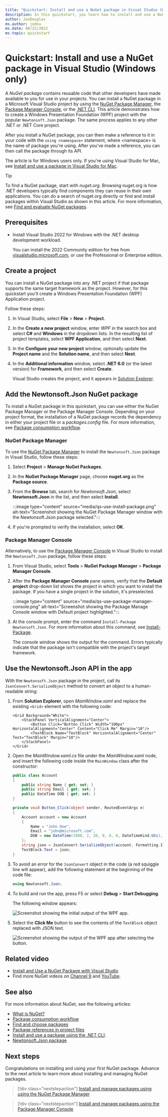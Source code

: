 ```yaml
---
title: "Quickstart: Install and use a NuGet package in Visual Studio (Windows only)"
description: In this quickstart, you learn how to install and use a NuGet package in a Visual Studio project for Windows.
author: JonDouglas
ms.author: jodou
ms.date: 08/22/2022
ms.topic: quickstart
---
```


# Quickstart: Install and use a NuGet package in Visual Studio (Windows only)

A *NuGet package* contains reusable code that other developers have made available to you for use in your projects. You can install a NuGet package in a Microsoft Visual Studio project by using the [NuGet Package Manager](../consume-packages/install-use-packages-visual-studio.md), the [Package Manager Console](../consume-packages/install-use-packages-powershell.md), or the [.NET CLI](install-and-use-a-package-using-the-dotnet-cli.md). This article demonstrates how to create a Windows Presentation Foundation (WPF) project with the popular `Newtonsoft.Json` package. The same process applies to any other .NET or .NET Core project.

After you install a NuGet package, you can then make a reference to it in your code with the `using <namespace>` statement, where \<namespace\> is the name of package you're using. After you've made a reference, you can then call the package through its API.

The article is for Windows users only. If you're using Visual Studio for Mac, see [Install and use a package in Visual Studio for Mac](install-and-use-a-package-in-visual-studio-mac.md).

> [!TIP]
> To find a NuGet package, start with *nuget.org*. Browsing nuget.org is how .NET developers typically find components they can reuse in their own applications. You can do a search of nuget.org directly or find and install packages within Visual Studio as shown in this article. For more information, see [Find and evaluate NuGet packages](../consume-packages/finding-and-choosing-packages.md).

## Prerequisites

- Install Visual Studio 2022 for Windows with the .NET desktop development workload.

  You can install the 2022 Community edition for free from [visualstudio.microsoft.com](https://visualstudio.microsoft.com/), or use the Professional or Enterprise edition.

## Create a project

You can install a NuGet package into any .NET project if that package supports the same target framework as the project. However, for this quickstart you'll create a Windows Presentation Foundation (WPF) Application project.

Follow these steps:

1. In Visual Studio, select **File** > **New** > **Project**.

1. In the **Create a new project** window, enter *WPF* in the search box and select **C#** and **Windows** in the dropdown lists. In the resulting list of project templates, select **WPF Application**, and then select **Next**.

1. In the **Configure your new project** window, optionally update the **Project name** and the **Solution name**, and then select **Next**.

1. In the **Additional information** window, select **.NET 6.0** (or the latest version) for **Framework**, and then select **Create**.

   Visual Studio creates the project, and it appears in [Solution Explorer](/visualstudio/ide/use-solution-explorer).

## Add the Newtonsoft.Json NuGet package

To install a NuGet package in this quickstart, you can use either the NuGet Package Manager or the Package Manager Console. Depending on your project format, the installation of a NuGet package records the dependency in either your project file or a *packages.config* file. For more information, see [Package consumption workflow](../consume-packages/overview-and-workflow.md).

### NuGet Package Manager

To use the [NuGet Package Manager](../consume-packages/install-use-packages-visual-studio.md) to install the `Newtonsoft.Json` package in Visual Studio, follow these steps:

1. Select **Project** > **Manage NuGet Packages**.

1. In the **NuGet Package Manager** page, choose **nuget.org** as the **Package source**.

1. From the **Browse** tab, search for *Newtonsoft.Json*, select **Newtonsoft.Json** in the list, and then select **Install**.

    :::image type="content" source="media/qs-use-install-package.png" alt-text="Screenshot showing the NuGet Package Manager window with the Newtonsoft.Json package selected.":::

1. If you're prompted to verify the installation, select **OK**.

### Package Manager Console

Alternatively, to use the [Package Manager Console](../consume-packages/install-use-packages-powershell.md) in Visual Studio to install the `Newtonsoft.Json` package, follow these steps:

1. From Visual Studio, select **Tools** > **NuGet Package Manager** > **Package Manager Console**.

1. After the **Package Manager Console** pane opens, verify that the **Default project** drop-down list shows the project in which you want to install the package. If you have a single project in the solution, it's preselected.

    :::image type="content" source="media/qs-use-package-manager-console.png" alt-text="Screenshot showing the Package Manage Console window with Default project highlighted.":::

1. At the console prompt, enter the command `Install-Package Newtonsoft.Json`. For more information about this command, see [Install-Package](../reference/ps-reference/ps-ref-install-package.md).

   The console window shows the output for the command. Errors typically indicate that the package isn't compatible with the project's target framework.

## Use the Newtonsoft.Json API in the app

With the `Newtonsoft.Json` package in the project, call its `JsonConvert.SerializeObject` method to convert an object to a human-readable string:

1. From **Solution Explorer**, open *MainWindow.xaml* and replace the existing `<Grid>` element with the following code:

    ```xaml
    <Grid Background="White">
        <StackPanel VerticalAlignment="Center">
            <Button Click="Button_Click" Width="100px" HorizontalAlignment="Center" Content="Click Me" Margin="10"/>
            <TextBlock Name="TextBlock" HorizontalAlignment="Center" Text="TextBlock" Margin="10"/>
        </StackPanel>
    </Grid>
    ```

1. Open the *MainWindow.xaml.cs* file under the *MainWindow.xaml* node, and insert the following code inside the `MainWindow` class after the constructor:

    ```csharp
    public class Account
    {
        public string Name { get; set; }
        public string Email { get; set; }
        public DateTime DOB { get; set; }
    }

    private void Button_Click(object sender, RoutedEventArgs e)
    {
        Account account = new Account
        {
            Name = "John Doe",
            Email = "john@microsoft.com",
            DOB = new DateTime(1980, 2, 20, 0, 0, 0, DateTimeKind.Utc),
        };
        string json = JsonConvert.SerializeObject(account, Formatting.Indented);
        TextBlock.Text = json;
    }
    ```

1. To avoid an error for the `JsonConvert` object in the code (a red squiggle line will appear), add the following statement at the beginning of the code file:

    ```csharp
    using Newtonsoft.Json;
    ```

1. To build and run the app, press F5 or select **Debug** > **Start Debugging**.

   The following window appears:

    ![Screenshot showing the initial output of the WPF app.](media/qs-use-wpf-app-start.png)

1. Select the **Click Me** button to see the contents of the `TextBlock` object replaced with JSON text.

    ![Screenshot showing the output of the WPF app after selecting the button.](media/qs-use-wpf-app-end.png)

## Related video

- [Install and Use a NuGet Package with Visual Studio](/shows/nuget-101/install-and-use-a-nuget-package-with-visual-studio-2-of-5/player)
- Find more NuGet videos on [Channel 9](/shows/nuget-101/) and [YouTube](https://www.youtube.com/playlist?list=PLdo4fOcmZ0oVLvfkFk8O9h6v2Dcdh2bh_).

## See also

For more information about NuGet, see the following articles:

- [What is NuGet?](../what-is-nuget.md)
- [Package consumption workflow](../consume-packages/overview-and-workflow.md)
- [Find and choose packages](../consume-packages/finding-and-choosing-packages.md)
- [Package references in project files](../consume-packages/package-references-in-project-files.md)
- [Install and use a package using the .NET CLI](install-and-use-a-package-using-the-dotnet-cli.md).
- [Newtonsoft.Json package](https://www.nuget.org/packages/newtonsoft.json)

## Next steps

Congratulations on installing and using your first NuGet package. Advance to the next article to learn more about installing and managing NuGet packages.

> [!div class="nextstepaction"]
> [Install and manage packages using using the NuGet Package Manager](../consume-packages/install-use-packages-visual-studio.md)

> [!div class="nextstepaction"]
> [Install and manage packages using the Package Manager Console](../consume-packages/install-use-packages-powershell.md)
